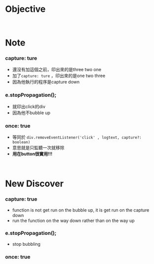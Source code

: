 # Objective



<br>

# Note
### capture: ture
- 還沒有加這個之前，印出來的是three two one
- 加了```capture: ture``` ，印出來的是one two three
- 因為他執行的程序是capture down


### e.stopPropagation();
- 就印出click的div
- 因為他不bubble up


### once: true
- 等同於 ```div.removeEventListener('click' , logtext, capture?: boolean)```
- 意思就是只監聽一次就移除
- **用在button很實用!!!**

<br>

# New Discover
### capture: true
- function is not get run on the bubble up, it is get run on the capture down
- run the function on the way down rather than on the way up


### e.stopPropagation();
- stop bubbling


### once: true
